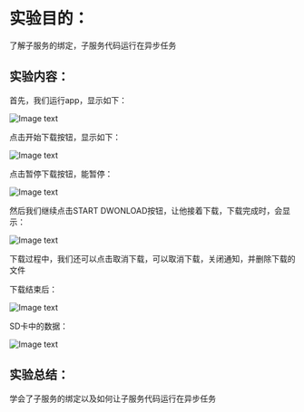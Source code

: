 # 实验目的：
了解子服务的绑定，子服务代码运行在异步任务

## 实验内容：
首先，我们运行app，显示如下：

![Image text](https://github.com/JhbCirno/2018118113_Android/blob/master/service/app/src/main/res/s5/s1.PNG)

点击开始下载按钮，显示如下：

![Image text](https://github.com/JhbCirno/2018118113_Android/blob/master/service/app/src/main/res/s5/s2.PNG)

点击暂停下载按钮，能暂停：

![Image text](https://github.com/JhbCirno/2018118113_Android/blob/master/service/app/src/main/res/s5/%E6%9A%82%E5%81%9C.PNG)

然后我们继续点击START DWONLOAD按钮，让他接着下载，下载完成时，会显示：

![Image text](https://github.com/JhbCirno/2018118113_Android/blob/master/service/app/src/main/res/s5/s4.PNG)

下载过程中，我们还可以点击取消下载，可以取消下载，关闭通知，并删除下载的文件

下载结束后：

![Image text](https://github.com/JhbCirno/2018118113_Android/blob/master/service/app/src/main/res/s5/s4.PNG)

SD卡中的数据：

![Image text](https://github.com/JhbCirno/2018118113_Android/blob/master/service/app/src/main/res/s5/s3.PNG)


## 实验总结：

学会了子服务的绑定以及如何让子服务代码运行在异步任务
